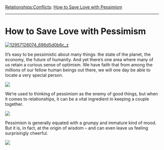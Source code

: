 [Relationships:](https://www.theschooloflife.com/thebookoflife/category/relationships/)[Conflicts](https://www.theschooloflife.com/thebookoflife/category/relationships/conflicts/): [How to Save Love with Pessimism](https://www.theschooloflife.com/thebookoflife/how-to-save-love-with-pessimism/)

* * *

# How to Save Love with Pessimism

[![12957126074_696d5d0b6c_z](https://www.theschooloflife.com/thebookoflife/wp-content/uploads/2014/11/12957126074_696d5d0b6c_z1.jpg)](http://www.thebookoflife.org/wp-content/uploads/2014/11/12957126074_696d5d0b6c_z1.jpg)

It’s easy to be pessimistic about many things: the state of the planet, the economy, the future of humanity. And yet there’s one area where many of us retain a curious sense of optimism. We have faith that from among the millions of our fellow human beings out there, we will one day be able to locate a very special person.

[![](https://img.youtube.com/vi/jcgW8pNQvo0/0.jpg)](https://www.youtube.com/embed/jcgW8pNQvo0 '')

We’re used to thinking of pessimism as the enemy of good things, but when it comes to relationships, it can be a vital ingredient in keeping a couple together.

[![](https://img.youtube.com/vi/rzCmnUxAWrY/0.jpg)](https://www.youtube.com/embed/rzCmnUxAWrY '')

Pessimism is generally equated with a grumpy and immature kind of mood. But it is, in fact, at the origin of wisdom – and can even leave us feeling surprisingly cheerful.

[![](https://img.youtube.com/vi/5jADnNpx3R4/0.jpg)](https://www.youtube.com/embed/5jADnNpx3R4 '')
